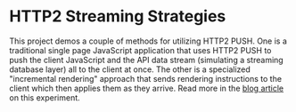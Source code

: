# HTTP2 Streaming Strategies

This project demos a couple of methods for utilizing HTTP2 PUSH. One is a traditional single page JavaScript application that uses HTTP2 PUSH to push the client JavaScript and the API data stream (simulating a streaming database layer) all to the client at once. The other is a specialized "incremental rendering" approach that sends rendering instructions to the client which then applies them as they arrive. Read more in the [blog article](https://www.bitovi.com/blog/utilizing-http2-push-in-a-single-page-application) on this experiment.
